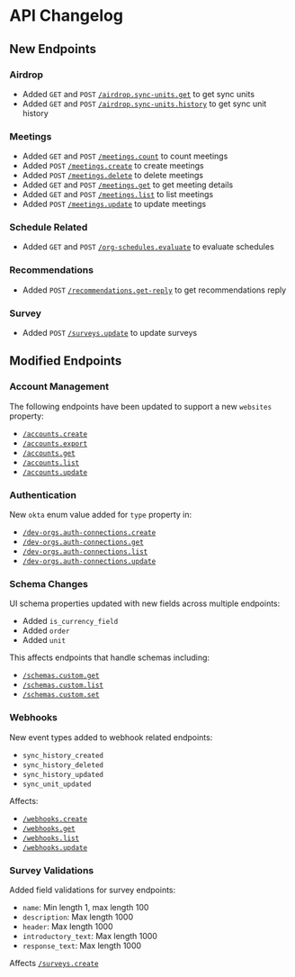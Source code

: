 
# API Changelog

## New Endpoints

### Airdrop
- Added `GET` and `POST` [`/airdrop.sync-units.get`](/beta/api-reference/airdrop/sync-units-get-post) to get sync units
- Added `GET` and `POST` [`/airdrop.sync-units.history`](/beta/api-reference/airdrop/sync-units-history-post) to get sync unit history

### Meetings
- Added `GET` and `POST` [`/meetings.count`](/beta/api-reference/meetings/count-post) to count meetings
- Added `POST` [`/meetings.create`](/beta/api-reference/meetings/create) to create meetings
- Added `POST` [`/meetings.delete`](/beta/api-reference/meetings/delete) to delete meetings
- Added `GET` and `POST` [`/meetings.get`](/beta/api-reference/meetings/get-post) to get meeting details
- Added `GET` and `POST` [`/meetings.list`](/beta/api-reference/meetings/list-post) to list meetings
- Added `POST` [`/meetings.update`](/beta/api-reference/meetings/update) to update meetings

### Schedule Related
- Added `GET` and `POST` [`/org-schedules.evaluate`](/beta/api-reference/schedules/org-evaluate-post) to evaluate schedules

### Recommendations
- Added `POST` [`/recommendations.get-reply`](/beta/api-reference/recommendations/get-reply) to get recommendations reply

### Survey
- Added `POST` [`/surveys.update`](/beta/api-reference/surveys/update) to update surveys

## Modified Endpoints

### Account Management
The following endpoints have been updated to support a new `websites` property:

- [`/accounts.create`](/beta/api-reference/accounts/create)
- [`/accounts.export`](/beta/api-reference/accounts/export-post)
- [`/accounts.get`](/beta/api-reference/accounts/get-post)
- [`/accounts.list`](/beta/api-reference/accounts/list-post)
- [`/accounts.update`](/beta/api-reference/accounts/update)

### Authentication
New `okta` enum value added for `type` property in:

- [`/dev-orgs.auth-connections.create`](/beta/api-reference/auth-connection/dev-org-auth-connections-create)
- [`/dev-orgs.auth-connections.get`](/beta/api-reference/auth-connection/dev-org-auth-connections-get-post)
- [`/dev-orgs.auth-connections.list`](/beta/api-reference/auth-connection/dev-org-auth-connections-list-post)
- [`/dev-orgs.auth-connections.update`](/beta/api-reference/auth-connection/dev-org-auth-connections-update)

### Schema Changes
UI schema properties updated with new fields across multiple endpoints:
- Added `is_currency_field`
- Added `order` 
- Added `unit`

This affects endpoints that handle schemas including:
- [`/schemas.custom.get`](/beta/api-reference/customization/custom-schema-fragments-get-post)
- [`/schemas.custom.list`](/beta/api-reference/customization/custom-schema-fragments-list-post)
- [`/schemas.custom.set`](/beta/api-reference/customization/custom-schema-fragments-set)

### Webhooks
New event types added to webhook related endpoints:
- `sync_history_created`
- `sync_history_deleted` 
- `sync_history_updated`
- `sync_unit_updated`

Affects:
- [`/webhooks.create`](/beta/api-reference/webhooks/create)
- [`/webhooks.get`](/beta/api-reference/webhooks/get-post)
- [`/webhooks.list`](/beta/api-reference/webhooks/list-post)
- [`/webhooks.update`](/beta/api-reference/webhooks/update)

### Survey Validations
Added field validations for survey endpoints:
- `name`: Min length 1, max length 100
- `description`: Max length 1000
- `header`: Max length 1000
- `introductory_text`: Max length 1000
- `response_text`: Max length 1000

Affects [`/surveys.create`](/beta/api-reference/surveys/create)

